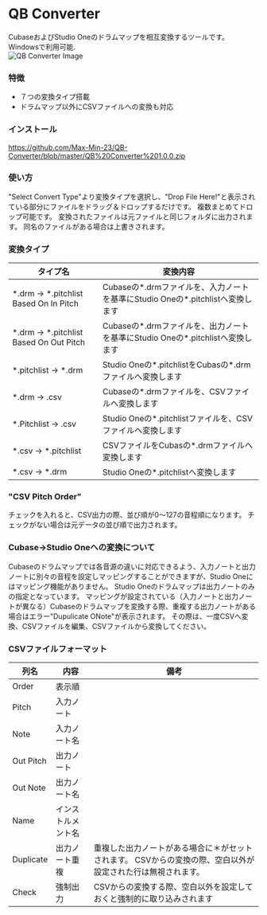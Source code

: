 # QB Converter
CubaseおよびStudio Oneのドラムマップを相互変換するツールです。Windowsで利用可能.  
![QB Converter Image](https://github.com/user-attachments/assets/70f7498e-fbd2-4669-a9be-c2c4a7801250)
### 特徴
- ７つの変換タイプ搭載
- ドラムマップ以外にCSVファイルへの変換も対応

### インストール
https://github.com/Max-Min-23/QB-Converter/blob/master/QB%20Converter%201.0.0.zip

### 使い方
"Select Convert Type"より変換タイプを選択し、"Drop File Here!"と表示されている部分にファイルをドラッグ＆ドロップするだけです。
複数まとめてドロップ可能です。
変換されたファイルは元ファイルと同じフォルダに出力されます。
同名のファイルがある場合は上書きされます。

### 変換タイプ
タイプ名 | 変換内容
--- | --- 
*.drm -> *.pitchlist Based On In Pitch | Cubaseの*.drmファイルを、入力ノートを基準にStudio Oneの*.pitchlistへ変換します
*.drm -> *.pitchlist Based On Out Pitch | Cubaseの*.drmファイルを、出力ノートを基準にStudio Oneの*.pitchlistへ変換します
*.pitchlist -> *.drm | Studio Oneの*.pitchlistをCubasの*.drmファイルへ変換します
*.drm -> .csv | Cubaseの*.drmファイルを、CSVファイルへ変換します
*.Pitchlist -> .csv | Studio Oneの*.pitchlistファイルを、CSVファイルへ変換します
*.csv -> *.pitchlist | CSVファイルをCubasの*.drmファイルへ変換します
*.csv -> *.drm | Studio Oneの*.pitchlistへ変換します

### "CSV Pitch Order"
チェックを入れると、CSV出力の際、並び順が0～127の音程順になります。
チェックがない場合は元データの並び順で出力されます。

### Cubase->Studio Oneへの変換について
Cubaseのドラムマップでは各音源の違いに対応できるよう、入力ノートと出力ノートに別々の音程を設定しマッピングすることができますが、Studio Oneにはマッピング機能がありません。
Studio Oneのドラムマップは出力ノートのみの指定となっています。
マッピングが設定されている（入力ノートと出力ノートが異なる）Cubaseのドラムマップを変換する際、重複する出力ノートがある場合はエラー"Dupulicate ONote"が表示されます。
その際は、一度CSVへ変換、CSVファイルを編集、CSVファイルから変換してください。

### CSVファイルフォーマット
列名 | 内容 | 備考
--- | --- | ---
Order | 表示順 | 
Pitch | 入力ノート | 
Note | 入力ノート名 | 
Out Pitch | 出力ノート | 
Out Note | 出力ノート名 | 
Name | インストルメント名 | 
Duplicate | 出力ノート重複 | 重複した出力ノートがある場合に＊がセットされます。  CSVからの変換の際、空白以外が設定された行は無視されます。
Check | 強制出力 | CSVからの変換する際、空白以外を設定しておくと強制的に取り込みされます

